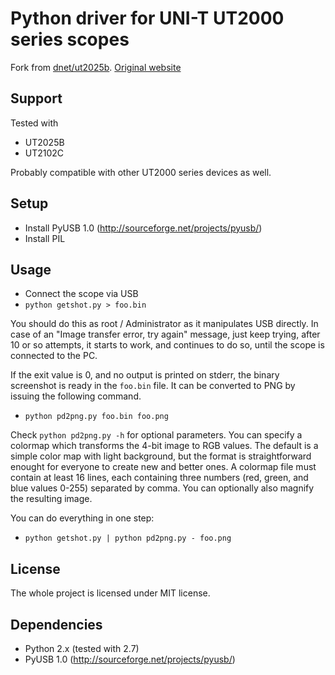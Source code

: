 Python driver for UNI-T UT2000 series scopes
============================================

Fork from [dnet/ut2025b](https://github.com/dnet/ut2025b). [Original website](http://hsbp.org/ut2025b)

Support
-------

Tested with

- UT2025B
- UT2102C

Probably compatible with other UT2000 series devices as well.

Setup
-----

- Install PyUSB 1.0 (http://sourceforge.net/projects/pyusb/)
- Install PIL

Usage
-----

* Connect the scope via USB
* `python getshot.py > foo.bin`

You should do this as root / Administrator as it manipulates USB directly.
In case of an "Image transfer error, try again" message, just keep trying,
after 10 or so attempts, it starts to work, and continues to do so, until the
scope is connected to the PC.

If the exit value is 0, and no output is printed on stderr, the binary
screenshot is ready in the `foo.bin` file. It can be converted to PNG by
issuing the following command.

* `python pd2png.py foo.bin foo.png`

Check `python pd2png.py -h` for optional parameters. You can specify a colormap which transforms
the 4-bit image to RGB values. The default is a simple color map with light background,
but the format is straightforward enought for everyone to create new and better ones. A colormap
file must contain at least 16 lines, each containing three numbers (red, green,
and blue values 0-255) separated by comma. You can optionally also magnify the resulting image.

You can do everything in one step:

* `python getshot.py | python pd2png.py - foo.png`

License
-------

The whole project is licensed under MIT license.

Dependencies
------------

 - Python 2.x (tested with 2.7)
 - PyUSB 1.0 (http://sourceforge.net/projects/pyusb/)
